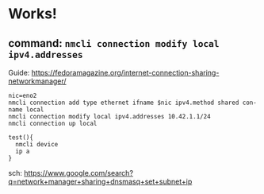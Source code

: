 # Works!
## command: `nmcli connection modify local ipv4.addresses`
Guide: https://fedoramagazine.org/internet-connection-sharing-networkmanager/

```
nic=eno2
nmcli connection add type ethernet ifname $nic ipv4.method shared con-name local
nmcli connection modify local ipv4.addresses 10.42.1.1/24
nmcli connection up local

test(){
  nmcli device
  ip a
}
```


sch: https://www.google.com/search?q=network+manager+sharing+dnsmasq+set+subnet+ip
